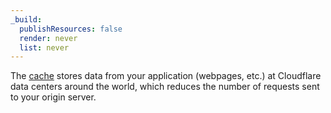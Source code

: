 ```yaml
---
_build:
  publishResources: false
  render: never
  list: never
---
```

The [cache](https://developers.cloudflare.com/cache/) stores data from your application (webpages, etc.) at Cloudflare data centers around the world, which reduces the number of requests sent to your origin server.
